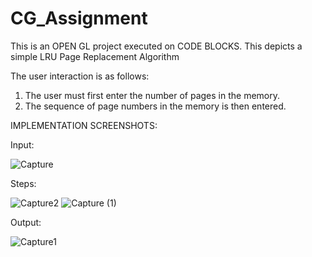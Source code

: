 # CG_Assignment
This is an OPEN GL project executed on CODE BLOCKS.
This depicts a simple LRU Page Replacement Algorithm

The user interaction is as follows:
1. The user must first enter the number of pages in the memory.
2. The sequence of page numbers in the memory is then entered.



IMPLEMENTATION SCREENSHOTS:

Input:


![Capture](https://user-images.githubusercontent.com/87566904/127742580-f0313400-1be5-48b3-9a8c-de86cbb8d7d6.JPG)

Steps:


![Capture2](https://user-images.githubusercontent.com/87566904/127742639-1e434ea4-81ea-4762-8d56-e6dbe81205e8.JPG)
![Capture (1)](https://user-images.githubusercontent.com/87566904/127742657-69025fce-5378-4655-8f33-3f4bebfd432a.JPG)

Output:


![Capture1](https://user-images.githubusercontent.com/87566904/127742671-13443126-9312-4e04-855b-bf1d5f187d6c.JPG)


